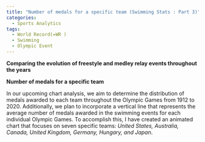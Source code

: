 ```yaml
---
title: "Number of medals for a specific team (Swimming Stats : Part 3)"
categories:
  - Sports Analytics
tags:
  - World Record(=WR )
  - Swimming 
  - Olympic Event
--- 
```


**Comparing the evolution of freestyle and medley relay events throughout the years**










**Number of medals for a specific team**

In our upcoming chart analysis, we aim to determine the distribution of medals awarded to each team throughout the Olympic Games from 1912 to 2020. Additionally, we plan to incorporate a vertical line that represents the average number of medals awarded in the swimming events for each individual Olympic Games. To accomplish this, I have created an animated chart that focuses on seven specific teams: *United States, Australia, Canada, United Kingdom, Germany, Hungary, and Japan*.